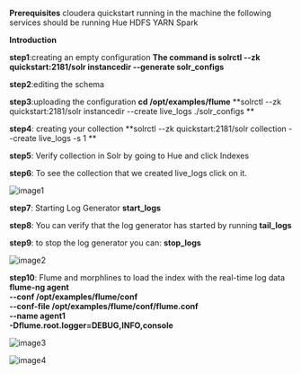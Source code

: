 **Prerequisites**
cloudera quickstart running in the machine
the following services should be running
Hue
HDFS
YARN
Spark

**Introduction**

**step1**:creating an empty configuration
**The command is solrctl --zk quickstart:2181/solr instancedir --generate solr_configs**

 
**step2**:editing the schema

 **step3**:uploading the configuration
  **cd /opt/examples/flume**
 **solrctl --zk quickstart:2181/solr instancedir --create live_logs ./solr_configs **

**step4**: creating your collection
 **solrctl --zk quickstart:2181/solr collection --create live_logs -s 1 **
 
  **step5**: Verify  collection in Solr by going to Hue and click Indexes

**step6**: To see the collection that we created live_logs click on it.

![image1](https://paste.pics/b562862c7a86b3d6e02e2a39f8d6abfc)

**step7**: Starting  Log Generator
**start_logs**

**step8**: You can verify that the log generator has started by running 
**tail_logs**

**step9**: to stop the log generator you can: 
**stop_logs**

![image2](https://paste.pics/9cb1bbc3799d0b6df9e2ae8e9dec062e)

**step10**: Flume and morphlines to load the index with the real-time log data
       **flume-ng agent \
                        --conf /opt/examples/flume/conf \
                        --conf-file /opt/examples/flume/conf/flume.conf \
                        --name agent1 \
                        -Dflume.root.logger=DEBUG,INFO,console**

![image3](https://paste.pics/cf4a8492686d951c04e4e3ee60a3823d)

![image4](https://paste.pics/a198e1b09ca5b13c6f71096047993fdd)
                
